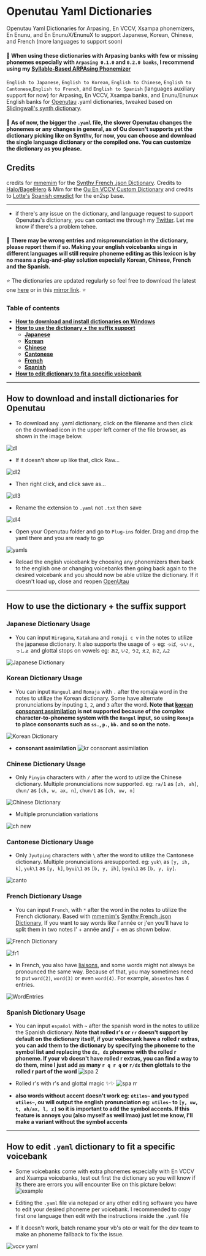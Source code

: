 # Openutau Yaml Dictionaries
Openutau Yaml Dictionaries for Arpasing, En VCCV, Xsampa phonemizers, En Enunu, and En EnunuX/EnunuX to support Japanese, Korean, Chinese, and French (more languages to support soon)

 #### 📍 When using these dictionaries with Arpasing banks with few or missing phonemes especially with `Arpasing 0.1.0` and `0.2.0 banks`, I recommend using my [Syllable-Based ARPAsing Phonemizer](https://github.com/Cadlaxa/Syllable-Based-ARPAsing-Phonemizer)

`English to Japanese`, `English to Korean`, `English to Chinese`, `English to Cantonese`,`English to French`, and `English to Spanish` (languages auxiliary support for now) for Arpasing, En VCCV, Xsampa banks, and Enunu/Enunux English banks for [Openutau](https://www.openutau.com/) .yaml dictionaries, tweaked based on [Slidingwall's synth dictionary](https://github.com/Slidingwall/synthv-dictionaries).

#### 📍 As of now, the bigger the `.yaml` file, the slower Openutau changes the phonemes or any changes in general, as of Ou doesn't supports yet the dictionary picking like on Synthv, for now, you can choose and download the single language dictionary or the compiled one. You can customize the dictionary as you please.

## Credits
credits for [mmemim](https://github.com/mmemim) for the [Synthv French .json Dictionary](https://github.com/mmemim/OpenUTAU-French-Dictionary). Credits to [Halo/BagelHero](https://github.com/BagelHero) & Mim for the [Ou En VCCV Custom Dictionary](https://github.com/mmemim/OU-EN-VCCV-Custom-Dictionary) and credits to [Lotte's](https://github.com/lottev1991) [Spanish cmudict](https://github.com/lottev1991/OpenUTAU-Spanish-Dictionary) for the en2sp base.
 - - - -
- if there's any issue on the dictionary, and language request to support Openutau's dictionary, you can contact me through my [Twitter](https://twitter.com/cadlaxa). Let me know if there's a problem tehee.

#### 📍 There may be wrong entries and mispronunciation in the dictionary, please report them if so. Making your english voicebanks sings in different languages will still require phoneme editing as this lexicon is by no means a plug-and-play solution especially Korean, Chinese, French and the Spanish.

⭐ The dictionaries are updated regularly so feel free to download the latest one [here](https://github.com/Cadlaxa/Openutau-Yaml-Dictionaries.git) or in this [mirror link](https://mega.nz/folder/BjhATYZb#s3dYIDZxlBRG7TF0QBG6Xw). ⭐

### Table of contents
- **[How to download and install dictionaries on Windows](https://github.com/Cadlaxa/Openutau-Yaml-Dictionaries#how-to-download-and-install-dictionaries-for-openutau)**
- **[How to use the dictionary + the suffix support](https://github.com/Cadlaxa/Openutau-Yaml-Dictionaries#how-to-use-the-dictionary--the-suffix-support)**
    - **[Japanese](https://github.com/Cadlaxa/Openutau-Yaml-Dictionaries#japanese-dictionary-usage)**
    - **[Korean](https://github.com/Cadlaxa/Openutau-Yaml-Dictionaries#korean-dictionary-usage)**
    - **[Chinese](https://github.com/Cadlaxa/Openutau-Yaml-Dictionaries#chinese-dictionary-usage)**
    - **[Cantonese](https://github.com/Cadlaxa/Openutau-Yaml-Dictionaries#cantonese-dictionary-usage)**
    - **[French](https://github.com/Cadlaxa/Openutau-Yaml-Dictionaries#french-dictionary-usage)**
    - **[Spanish](https://github.com/Cadlaxa/Openutau-Yaml-Dictionaries#spanish-dictionary-usage)**
- **[How to edit dictionary to fit a specific voicebank](https://github.com/Cadlaxa/Openutau-Yaml-Dictionaries#how-to-edit-dictionary-to-fit-a-specific-voicebank)**

 - - - -
## How to download and install dictionaries for Openutau

- To download any .yaml dictionary, click on the filename and then click on the download icon in the upper left corner of the file browser, as shown in the image below.

![dl](https://user-images.githubusercontent.com/92255161/216503673-be812287-8c2f-42f8-82dd-a108b9eceb52.png)

- If it doesn't show up like that, click Raw...


![dl2](https://user-images.githubusercontent.com/92255161/216503748-3cfe3a8e-33ff-4213-9cf5-7e741f78baa0.png)

- Then right click, and click save as...


![dl3](https://user-images.githubusercontent.com/92255161/216503826-ba5c7f96-dcbe-4022-91d1-99b5e4a140ef.png)

- Rename the extension to `.yaml` not `.txt` then save


![dl4](https://user-images.githubusercontent.com/92255161/216503933-00dbda4e-d280-4f4f-84e2-e9f08f753a16.png)

-  Open your Openutau folder and go to `Plug-ins` folder. Drag and drop the yaml there and you are ready to go

![yamls](https://user-images.githubusercontent.com/92255161/216483581-7249910a-e9f1-4af0-ae3f-ac197c1250e9.png)


- Reload the english voicebank by choosing any phonemizers then back to the english one or changing voicebanks then going back again to the desired voicebank and you should now be able utilize the dictionary. If it doesn't load up, close and reopen [OpenUtau](https://www.openutau.com/)
 - - - -
## How to use the dictionary + the suffix support

### Japanese Dictionary Usage
- You can input `Hiragana`, `Katakana` and `romaji c v` in the notes to utilize the japanese dictionary. It also supports the usage of `っ` eg: `っば`, `っいぇ`, `っしょ` and glottal stops on vowels eg: `あ2`, `い2`, `う2`, `え2`, `お2`, `ん2`

![Japanese Dictionary](https://user-images.githubusercontent.com/92255161/216487321-01cbc836-a4b1-4b4a-a368-29fa2eb18745.png)

### Korean Dictionary Usage
- You can input `Hanguul` and `Romaja` with `.` after the romaja word in the notes to utilize the Korean dictionary. Some have alternate pronunciations by inputing `1`, `2`, and `3` after the word. **Note that [korean consonant assimilation](https://www.koreanwikiproject.com/wiki/Category:Consonant_assimilation#:~:text=Consonant%20assimilation%20is%20when%20the,or%20both%20of%20them%20changes.&text=1.,becomes%20%2F%E3%84%B4%2B%E3%84%B4%2F.) is not supported because of the complex character-to-phoneme system with the `Hangul` input, so using `Romaja` to place consonants such as `ss.`, `p.`, `bb.` and so on the note.**

![Korean Dictionary](https://user-images.githubusercontent.com/92255161/216488297-f4c373c8-595f-4f10-9abf-31f09916cd62.png)

- **consonant assimilation**
![kr consonant assimilation](https://user-images.githubusercontent.com/92255161/216489533-014c19a7-f41f-4524-b5c7-92aed36601c2.png)

### Chinese Dictionary Usage
- Only `Pinyin` characters with `/` after the word to utilize the Chinese dictionary. Multiple pronunciations now supported. eg: `ra/1` as `[zh, ah]`, `chun/` as `[ch, w, ax, n]`, `chun/1` as `[ch, uw, n]`
 
![Chinese Dictionary](https://user-images.githubusercontent.com/92255161/216489976-4335a8b9-6b5e-407b-9e53-ea738bb194b9.png)
- Multiple pronunciation variations

![ch new](https://user-images.githubusercontent.com/92255161/222963424-75319578-a70f-4222-816e-4246a95bbae5.png)

### Cantonese Dictionary Usage
- Only `Jyutping` characters with `\` after the word to utilize the Cantonese dictionary. Multiple pronunciations aresupported. eg: `yuk\` as `[y, ih, k]`, `yuk\1` as `[y, k]`, `byui\1` as `[b, y, ih]`, `byui\1` as `[b, y, iy]`.

![canto](https://user-images.githubusercontent.com/92255161/235335471-fa60737a-cdc4-4711-9f34-cb5762d30da6.png)

### French Dictionary Usage
- You can input `French`, with `*` after the word in the notes to utilize the French dictionary. Based with [mmemim's](https://github.com/mmemim) [Synthv French .json Dictionary](https://github.com/mmemim/OpenUTAU-French-Dictionary), If you want to say words like l'année or j'en you'll have to split them in two notes l' + année and j' + en as shown below.

![French Dictionary](https://user-images.githubusercontent.com/92255161/216492460-20da6e8a-940c-44e4-b115-3b4bfb727788.png)

![fr1](https://user-images.githubusercontent.com/92255161/216493122-26d897c0-3c19-4b3e-aeba-236e294ae08f.png)


- In French, you also have [liaisons](https://en.wikipedia.org/wiki/Liaison_(French)), and some words might not always be pronounced the same way. Because of that, you may sometimes need to put `word(2)`, `word(3)` or even `word(4)`. For example, `absentes` has 4 entries.

![WordEntries](https://i.imgur.com/MsXgO0o.png)

### Spanish Dictionary Usage
- You can input `español` with `~` after the spanish word in the notes to utilize the Spanish dictionary. **Note that rolled r's or `rr` doesn't support by default on the dictionary itself, if your voibecank have a rolled r extras, you can add them to the dictionary by specifying the phoneme to the symbol list and replacing the `dx, dx` phoneme with the rolled r phoneme. If your vb doesn't have rolled r extras, you can find a way to do them, mine I just add as many `r q r q` or `r/dx` then glottals to the rolled r part of the word**
![spa 2](https://user-images.githubusercontent.com/92255161/222963332-be424bc0-88eb-4aee-86d1-43fb048191fd.png)
- Rolled r's with r's and glottal magic ✨✨
![spa rr](https://user-images.githubusercontent.com/92255161/222963387-f97f236e-12c3-4e73-9adb-76d78a37d12e.png)

- **also words without accent doesn't work eg: `útiles~` and you typed `utiles~`, ou will output the english pronunciation eg: `utiles~` to `[y, uw, t, ah/ax, l, z]` so it is important to add the symbol accents. If this feature is annoys you (also myself as well lmao) just let me know, I'll make a variant without the symbol accents**

 - - - -
## How to edit `.yaml` dictionary to fit a specific voicebank
- Some voicebanks come with extra phonemes especially with En VCCV and Xsampa voicebanks, test out first the dictionary so you will know if its there are errors you will encounter like on this picture below:
![example](https://user-images.githubusercontent.com/92255161/216491969-82eb325e-9077-423d-97c6-2ab73f5b1caa.png)

- Editing the `.yaml` file via notepad or any other editing software you have to edit your desired phoneme per voicebank. I recommended to copy first one language then edit with the instructions inside the `.yaml` file

- If it doesn't work, batch rename your vb's oto or wait for the dev team to make an phoneme fallback to fix the issue.

![vccv yaml](https://user-images.githubusercontent.com/92255161/216492284-95afa267-ead7-4703-9722-a7a0dba1084f.png)
